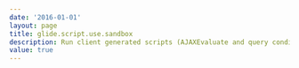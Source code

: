 ```yaml
---
date: '2016-01-01'
layout: page
title: glide.script.use.sandbox
description: Run client generated scripts (AJAXEvaluate and query conditions) inside of a reduced rights "sandbox". If enabled, only those business rules and script includes with the "Client callable" checkbox set to true are available and certain back-end API calls are disallowed.
value: true
---
```

